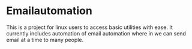 # Emailautomation
This is a project for linux users to access basic utilities with ease. It currently includes automation of email automation where in we can send email at a time to many people.
